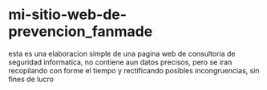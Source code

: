 # mi-sitio-web-de-prevencion_fanmade
esta es una elaboracion simple de una pagina web de consultoria de seguridad informatica, no contiene aun datos precisos, pero se iran recopilando con forme el tiempo y rectificando posibles incongruencias, sin fines de lucro

